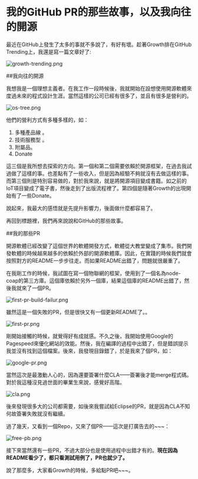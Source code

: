 我的GitHub PR的那些故事，以及我向往的開源
===

最近在GitHub上發生了太多的事就不多說了，有好有壞。趁著Growth排在GitHub Trending上，我還是寫一篇文章好了:

![growth-trending.png](growth-trending.png)


##我向往的開源

我想我是一個理想主義者。在我工作一段時候後，我就開始在設想使用開源軟體來度過未來的程式設計生涯。當然這樣的公司已經有很多了，並且有很多是營利的。

![os-tree.png](os-tree.png)

他們的營利方式有多種多樣的，如：

1. 多種產品線 。
2. 技術服務型 。
3. 附屬品。
4. Donate

這三個是我所想去探索的方向。第一個和第二個需要依賴於開源框架，在過去我試過做了這樣的事。也差點有了一些收入，但是因為經驗不夠就沒有去做這樣的事。而第三個則是特別容易做的，對於我來說，就是將開源項目變成書籍。如之前的IoT項目變成了電子書，然後走到了出版流程裡了。第四個是隨著Growth的出現開始有了一些Donate。

說起來，我最大的感悟就是先提升影響力，後面做什麼都容易了。

再回到標題裡，我們再來說說和GitHub的那些故事。

##我的那些PR

開源軟體已經改變了這個世界的軟體開發方式，軟體從大教堂變成了集市。我們開發軟體的時候越來越多的依賴於外部的開源軟體庫。因此，在實踐的時候我們就會按照對方的README一步步往走。而如果README出錯了，問題就很嚴重了。

在我剛工作的時候，我試圖在寫一個物聯網的框架，使用到了一個名為node-coap的第三方庫。這個庫依賴於另外一個庫，結果這個庫的README出錯了，然後我就來了一個PR。

![first-pr-build-failur.png](first-pr-build-failur.png)

雖然這是一個失敗的PR，但是很快又有一個更新README了。。

![first-pr.png](first-pr.png)

剛開始接觸的時候，就覺得好有成就感。不久之後，我開始使用Google的Pagespeed來優化網站的效能。然後，我在編譯的過程中出錯了，但是錯誤提示我並沒有找到這個檔案。後來，我發現目錄錯了，於是我來了個PR，如：

![google-pr.png](google-pr.png)

當然這次是最激動人心的，因為還要簽署什麼CLA——簽署後才能merge程式碼。對於我這種沒見過世面的畢業生來說，感覺好高階。

![cla.png](cla.png)

後來發現很多大的公司都需要，如後來我嘗試給Eclipse的PR，就是因為CLA不知何故簽署失敗就沒有繼續。

過了幾天，又看到一個Repo，又來了個PR——這次是打廣告去的~~~：

![free-pb.png](free-pb.png)

接下來當然還有一些PR，不過大部分也是使用過程中出錯才有的。**現在因為README看少了，都只看測試用例了，PR也就少了。**

說了那麼多，大家看Growth的時候，多給點PR吧~~~。
